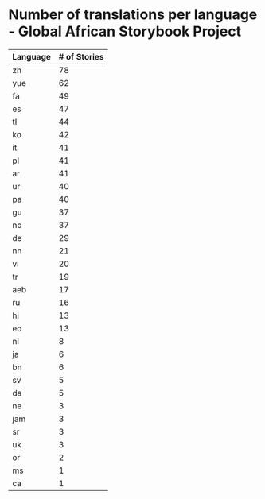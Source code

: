 # Number of translations per language - Global African Storybook Project

Language | # of Stories
-------- | ------------
zh | 78
yue | 62
fa | 49
es | 47
tl | 44
ko | 42
it | 41
pl | 41
ar | 41
ur | 40
pa | 40
gu | 37
no | 37
de | 29
nn | 21
vi | 20
tr | 19
aeb | 17
ru | 16
hi | 13
eo | 13
nl | 8
ja | 6
bn | 6
sv | 5
da | 5
ne | 3
jam | 3
sr | 3
uk | 3
or | 2
ms | 1
ca | 1
